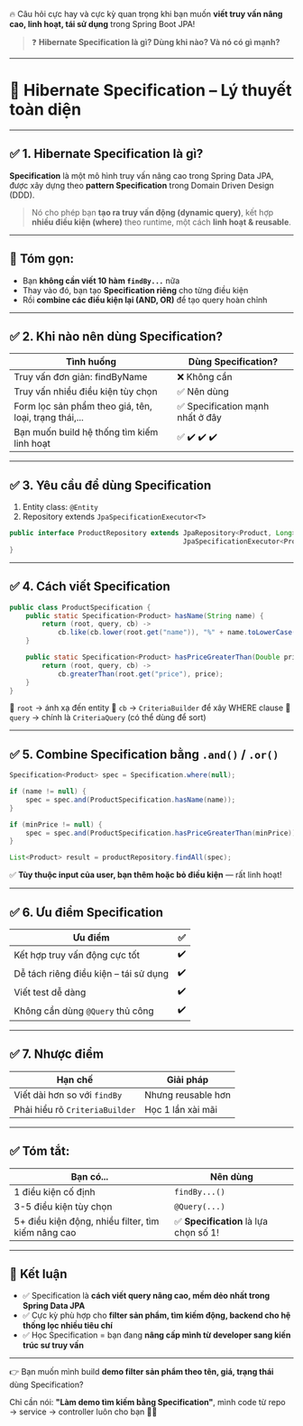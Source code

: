 🔥 Câu hỏi cực hay và cực kỳ quan trọng khi bạn muốn **viết truy vấn nâng cao, linh hoạt, tái sử dụng** trong Spring Boot JPA!

> ❓ **Hibernate Specification là gì? Dùng khi nào? Và nó có gì mạnh?**

---

# 📘 Hibernate Specification – Lý thuyết toàn diện

---

## ✅ 1. Hibernate Specification là gì?

**Specification** là một mô hình truy vấn nâng cao trong Spring Data JPA,
được xây dựng theo **pattern Specification** trong Domain Driven Design (DDD).

> Nó cho phép bạn **tạo ra truy vấn động (dynamic query)**,
> kết hợp **nhiều điều kiện (where)** theo runtime, một cách **linh hoạt & reusable**.

---

## 🧠 Tóm gọn:

- Bạn **không cần viết 10 hàm `findBy...`** nữa
- Thay vào đó, bạn tạo **Specification riêng** cho từng điều kiện
- Rồi **combine các điều kiện lại (AND, OR)** để tạo query hoàn chỉnh

---

## ✅ 2. Khi nào nên dùng Specification?

| Tình huống                                            | Dùng Specification?              |
| ----------------------------------------------------- | -------------------------------- |
| Truy vấn đơn giản: findByName                         | ❌ Không cần                     |
| Truy vấn nhiều điều kiện tùy chọn                     | ✅ Nên dùng                      |
| Form lọc sản phẩm theo giá, tên, loại, trạng thái,... | ✅ Specification mạnh nhất ở đây |
| Bạn muốn build hệ thống tìm kiếm linh hoạt            | ✅ ✔️ ✔️ ✔️                      |

---

## ✅ 3. Yêu cầu để dùng Specification

1. Entity class: `@Entity`
2. Repository extends `JpaSpecificationExecutor<T>`

```java
public interface ProductRepository extends JpaRepository<Product, Long>,
                                           JpaSpecificationExecutor<Product> {
}
```

---

## ✅ 4. Cách viết Specification

```java
public class ProductSpecification {
    public static Specification<Product> hasName(String name) {
        return (root, query, cb) ->
            cb.like(cb.lower(root.get("name")), "%" + name.toLowerCase() + "%");
    }

    public static Specification<Product> hasPriceGreaterThan(Double price) {
        return (root, query, cb) ->
            cb.greaterThan(root.get("price"), price);
    }
}
```

📌 `root` → ánh xạ đến entity
📌 `cb` → `CriteriaBuilder` để xây WHERE clause
📌 `query` → chính là `CriteriaQuery` (có thể dùng để sort)

---

## ✅ 5. Combine Specification bằng `.and()` / `.or()`

```java
Specification<Product> spec = Specification.where(null);

if (name != null) {
    spec = spec.and(ProductSpecification.hasName(name));
}

if (minPrice != null) {
    spec = spec.and(ProductSpecification.hasPriceGreaterThan(minPrice));
}

List<Product> result = productRepository.findAll(spec);
```

✅ **Tùy thuộc input của user, bạn thêm hoặc bỏ điều kiện** — rất linh hoạt!

---

## ✅ 6. Ưu điểm Specification

| Ưu điểm                               | ✅  |
| ------------------------------------- | --- |
| Kết hợp truy vấn động cực tốt         | ✔️  |
| Dễ tách riêng điều kiện – tái sử dụng | ✔️  |
| Viết test dễ dàng                     | ✔️  |
| Không cần dùng `@Query` thủ công      | ✔️  |

---

## ✅ 7. Nhược điểm

| Hạn chế                        | Giải pháp          |
| ------------------------------ | ------------------ |
| Viết dài hơn so với `findBy`   | Nhưng reusable hơn |
| Phải hiểu rõ `CriteriaBuilder` | Học 1 lần xài mãi  |

---

## ✅ Tóm tắt:

| Bạn có...                                          | Nên dùng                               |
| -------------------------------------------------- | -------------------------------------- |
| 1 điều kiện cố định                                | `findBy...()`                          |
| 3-5 điều kiện tùy chọn                             | `@Query(...)`                          |
| 5+ điều kiện động, nhiều filter, tìm kiếm nâng cao | ✅ **Specification** là lựa chọn số 1! |

---

## 🎯 Kết luận

- ✅ Specification là **cách viết query nâng cao, mềm dẻo nhất trong Spring Data JPA**
- ✅ Cực kỳ phù hợp cho **filter sản phẩm, tìm kiếm động, backend cho hệ thống lọc nhiều tiêu chí**
- ✅ Học Specification = bạn đang **nâng cấp mình từ developer sang kiến trúc sư truy vấn**

---

👉 Bạn muốn mình build **demo filter sản phẩm theo tên, giá, trạng thái** dùng Specification?

Chỉ cần nói: **"Làm demo tìm kiếm bằng Specification"**, mình code từ repo → service → controller luôn cho bạn 🔧🤖
